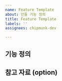 ```yaml
---
name: Feature Template
about: 만들 기능 정의
title: Feature Template
labels: ''
assignees: chipmunk-dev

---
```


## 기능 정의


## 참고 자료 (option)

